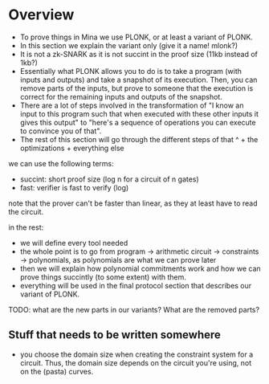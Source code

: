 # Overview

- To prove things in Mina we use PLONK, or at least a variant of PLONK.
- In this section we explain the variant only (give it a name! mlonk?)
- It is not a zk-SNARK as it is not succint in the proof size (11kb instead of 1kb?)
- Essentially what PLONK allows you to do is to take a program (with inputs and outputs) and take a snapshot of its execution. Then, you can remove parts of the inputs, but prove to someone that the execution is correct for the remaining inputs and outputs of the snapshot.
- There are a lot of steps involved in the transformation of "I know an input to this program such that when executed with these other inputs it gives this output" to "here's a sequence of operations you can execute to convince you of that".
- The rest of this section will go through the different steps of that ^ + the optimizations + everything else

we can use the following terms:

- succint: short proof size (log n for a circuit of n gates)
- fast: verifier is fast to verify (log)

note that the prover can't be faster than linear, as they at least have to read the circuit.

in the rest:

- we will define every tool needed
- the whole point is to go from program -> arithmetic circuit -> constraints -> polynomials, as polynomials are what we can prove later
- then we will explain how polynomial commitments work and how we can prove things succintly (to some extent) with them.
- everything will be used in the final protocol section that describes our variant of PLONK.

TODO: what are the new parts in our variants? What are the removed parts?

## Stuff that needs to be written somewhere

* you choose the domain size when creating the constraint system for a circuit. Thus, the domain size depends on the circuit you're using, not on the (pasta) curves.